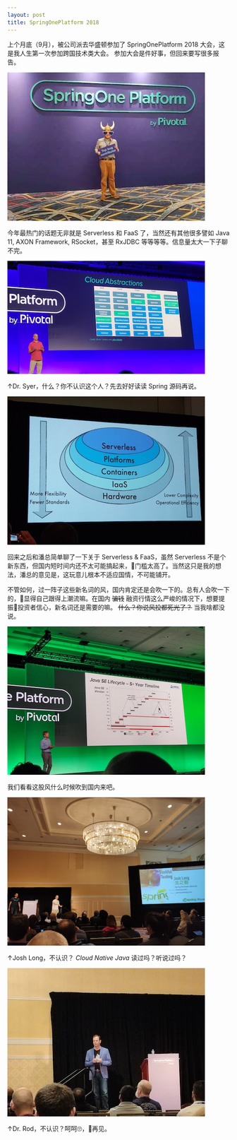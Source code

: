```yaml
---
layout: post
title: SpringOnePlatform 2018
---
```


上个月底（9月），被公司派去华盛顿参加了 SpringOnePlatform 2018 大会，这是我人生第一次参加跨国技术类大会。
参加大会是件好事，但回来要写很多报告。

![me_at_s1p_2018](/uploads/2018/me_at_s1p_2018.jpeg)

今年最热门的话题无非就是 Serverless 和 FaaS 了，当然还有其他很多譬如 Java 11, AXON Framework, RSocket，甚至 RxJDBC 等等等等。信息量太大一下子聊不完。

![dr_syer_and_faas](/uploads/2018/dr_syer_and_faas.jpg)

↑Dr. Syer，什么？你不认识这个人？先去好好读读 Spring 源码再说。

![serverless](/uploads/2018/serverless.jpg)

回来之后和潘总简单聊了一下关于 Serverless & FaaS，虽然 Serverless 不是个新东西，但国内短时间内还不太可能搞起来，门槛太高了。当然这只是我的想法，潘总的意见是，这玩意儿根本不适应国情，不可能铺开。

不管如何，过一阵子这些新名词的风，国内肯定还是会吹一下的。总有人会吹一下的，显得自己跟得上潮流嘛。在国内 ~~骗钱~~ 融资行情这么严峻的情况下，想要提振投资者信心，新名词还是需要的嘛。 ~~什么？你说风投都死光了？~~ 当我啥都没说。

![java_timeline](/uploads/2018/java_timeline.jpg)

我们看看这股风什么时候吹到国内来吧。

![josh_long](/uploads/2018/josh_long.jpg)

↑Josh Long，不认识？ _Cloud Native Java_ 读过吗？听说过吗？

![dr_rod](/uploads/2018/dr_rod.jpg)

↑Dr. Rod，不认识？呵呵🙄，👋再见。
